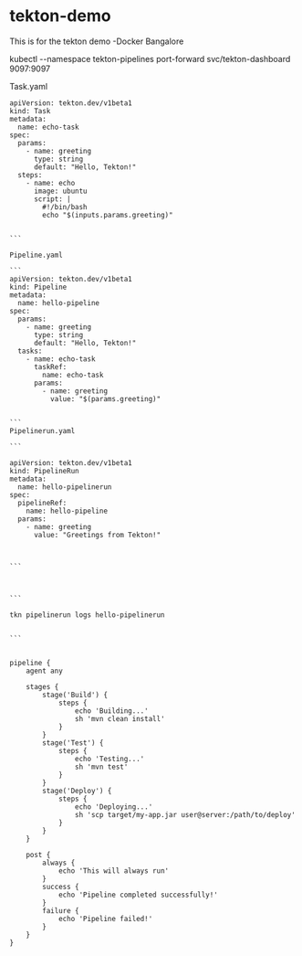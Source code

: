 # tekton-demo
This is for the tekton demo -Docker Bangalore


kubectl --namespace tekton-pipelines port-forward svc/tekton-dashboard 9097:9097

Task.yaml

````
apiVersion: tekton.dev/v1beta1
kind: Task
metadata:
  name: echo-task
spec:
  params:
    - name: greeting
      type: string
      default: "Hello, Tekton!"  
  steps:
    - name: echo
      image: ubuntu
      script: |
        #!/bin/bash
        echo "$(inputs.params.greeting)"


```

Pipeline.yaml

```
apiVersion: tekton.dev/v1beta1
kind: Pipeline
metadata:
  name: hello-pipeline
spec:
  params:
    - name: greeting
      type: string
      default: "Hello, Tekton!"  
  tasks:
    - name: echo-task
      taskRef:
        name: echo-task
      params:
        - name: greeting
          value: "$(params.greeting)"  


```
Pipelinerun.yaml

```

apiVersion: tekton.dev/v1beta1
kind: PipelineRun
metadata:
  name: hello-pipelinerun
spec:
  pipelineRef:
    name: hello-pipeline
  params:
    - name: greeting
      value: "Greetings from Tekton!"



```



```

tkn pipelinerun logs hello-pipelinerun


```


pipeline {
    agent any

    stages {
        stage('Build') {
            steps {
                echo 'Building...'
                sh 'mvn clean install'  
            }
        }
        stage('Test') {
            steps {
                echo 'Testing...'
                sh 'mvn test'
            }
        }
        stage('Deploy') {
            steps {
                echo 'Deploying...'
                sh 'scp target/my-app.jar user@server:/path/to/deploy'
            }
        }
    }

    post {
        always {
            echo 'This will always run'
        }
        success {
            echo 'Pipeline completed successfully!'
        }
        failure {
            echo 'Pipeline failed!'
        }
    }
}

